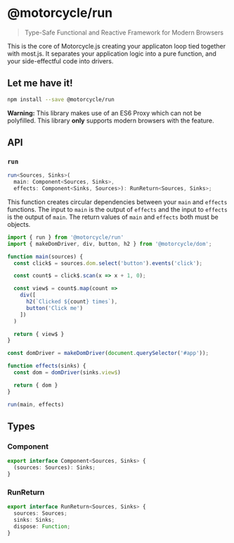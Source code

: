 # @motorcycle/run

> Type-Safe Functional and Reactive Framework for Modern Browsers

This is the core of Motorcycle.js creating your applicaton loop tied together
with most.js. It separates your application logic into a pure function, and
your side-effectful code into drivers.

## Let me have it!
```sh
npm install --save @motorcycle/run
```

**Warning:** This library makes use of an ES6 Proxy which can not be polyfilled.
This library **only** supports modern browsers with the feature.

## API

### `run`

```typescript
run<Sources, Sinks>(
  main: Component<Sources, Sinks>,
  effects: Component<Sinks, Sources>): RunReturn<Sources, Sinks>;
```

This function creates circular dependencies between your `main` and `effects`
functions. The input to `main` is the output of `effects` and the input to `effects`
is the output of `main`. The return values of `main` and `effects` both must be
objects.

```typescript
import { run } from '@motorcycle/run'
import { makeDomDriver, div, button, h2 } from '@motorcycle/dom';

function main(sources) {
  const click$ = sources.dom.select('button').events('click');

  const count$ = click$.scan(x => x + 1, 0);

  const view$ = count$.map(count =>
    div([
      h2(`Clicked ${count} times`),
      button('Click me')
    ])
  )

  return { view$ }
}

const domDriver = makeDomDriver(document.querySelector('#app'));

function effects(sinks) {
  const dom = domDriver(sinks.view$)

  return { dom }
}

run(main, effects)
```

## Types

### Component

```typescript
export interface Component<Sources, Sinks> {
  (sources: Sources): Sinks;
}
```

### RunReturn

```typescript
export interface RunReturn<Sources, Sinks> {
  sources: Sources;
  sinks: Sinks;
  dispose: Function;
}
```